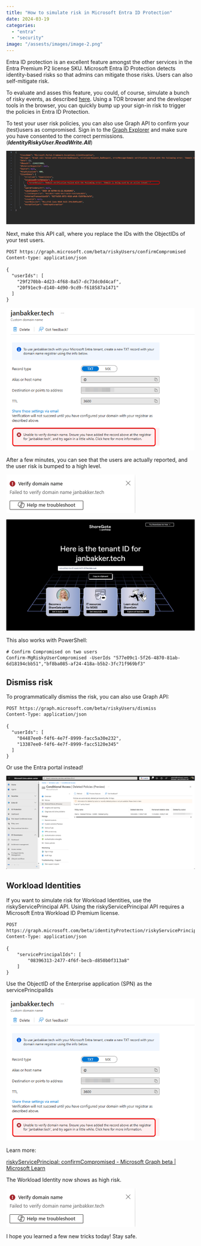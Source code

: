 ```yaml
---
title: "How to simulate risk in Microsoft Entra ID Protection"
date: 2024-03-19
categories: 
  - "entra"
  - "security"
image: "/assests/images/image-2.png"
---
```


Entra ID protection is an excellent feature amongst the other services in the Entra Premium P2 license SKU. Microsoft Entra ID Protection detects identity-based risks so that admins can mitigate those risks. Users can also self-mitigate risk.

To evaluate and asses this feature, you could, of course, simulate a bunch of risky events, as described [here](https://learn.microsoft.com/en-us/entra/id-protection/howto-identity-protection-simulate-risk). Using a TOR browser and the developer tools in the browser, you can quickly bump up your sign-in risk to trigger the policies in Entra ID Protection.

To test your user risk policies, you can also use Graph API to confirm your (test)users as compromised. Sign in to the [Graph Explorer](https://aka.ms/ge) and make sure you have consented to the correct permissions. (**_IdentityRiskyUser.ReadWrite.All_**)

![](/assets/images/image-3.png)

Next, make this API call, where you replace the IDs with the ObjectIDs of your test users.

```
POST https://graph.microsoft.com/beta/riskyUsers/confirmCompromised
Content-type: application/json

{
  "userIds": [
    "29f270bb-4d23-4f68-8a57-dc73dc0d4caf",
    "20f91ec9-d140-4d90-9cd9-f618587a1471"
  ]
}
```

![](/assets/images/image-2.png)

After a few minutes, you can see that the users are actually reported, and the user risk is bumped to a high level.

![](/assets/images/image-1.png)

![](/assets/images/image.png)

This also works with PowerShell:

```
# Confirm Compromised on two users
Confirm-MgRiskyUserCompromised -UserIds "577e09c1-5f26-4870-81ab-6d18194cbb51","bf8ba085-af24-418a-b5b2-3fc71f969bf3"
```

## Dismiss risk

To programmatically dismiss the risk, you can also use Graph API:

```
POST https://graph.microsoft.com/beta/riskyUsers/dismiss
Content-Type: application/json

{
  "userIds": [
    "04487ee0-f4f6-4e7f-8999-facc5a30e232",
    "13387ee0-f4f6-4e7f-8999-facc5120e345"
  ]
}
```

Or use the Entra portal instead!

![](/assets/images/image-4.png)

## Workload Identities

If you want to simulate risk for Workload Identities, use the riskyServicePrincipal API. Using the riskyServicePrincipal API requires a Microsoft Entra Workload ID Premium license.

```
POST https://graph.microsoft.com/beta/identityProtection/riskyServicePrincipals/confirmCompromised
Content-Type: application/json

{
    "servicePrincipalIds": [
        "08396313-2477-4f6f-becb-d850b0f313a8"
    ]
}
```

Use the ObjectID of the Enterprise application (SPN) as the servicePrincipalIds

![](/assets/images/image-2.png)

Learn more:

[riskyServicePrincipal: confirmCompromised - Microsoft Graph beta | Microsoft Learn](https://learn.microsoft.com/en-us/graph/api/riskyserviceprincipal-confirmcompromised?view=graph-rest-beta&tabs=http)

The Workload Identity now shows as high risk.

![](/assets/images/image-1.png)

I hope you learned a few new tricks today! Stay safe.
